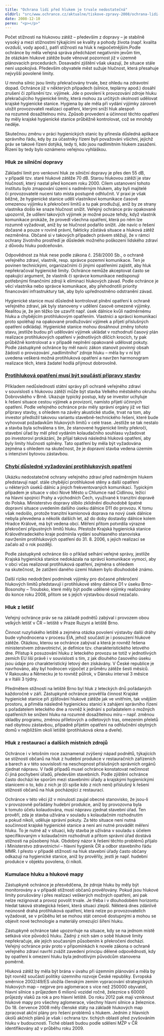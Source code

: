 ```yaml
---
title: "Ochrana lidí před hlukem je trvale nedostatečná"
oldUrl: "src/www.ochrance.cz/aktualne/tiskove-zpravy-2008/ochrana-lidi-pred-hlukem-je-trvale-nedostatecna"
date: 2008-12-10
perex: "<p></p>"
---
```


<!-- imported from the old website -->

<p class="Nadpis1 perex">Počet stížností na hlukovou zátěž – především z dopravy – je stabilně vysoký a mezi stížnostmi týkajícími se kvality a pohody života (např. kvalita ovzduší, vody apod.), patří stížnosti na hluk k nejpočetnějším.Podle ochránce by měla veřejná správa předcházet negativním jevům tím, že otázkám hlukové zátěže bude věnovat pozornost již v územně plánovacích procedurách. Dosavadní zjištění však ukazují, že situace stále není uspokojivá. Především obyvatele měst sužuje hlučnost, která přesahuje nejvyšší povolené limity. </p><p class="Nadpis1">U mnoha silnic jsou limity překračovány trvale, bez ohledu na zdravotní dopad. Ochránce již v některých případech (silnice, teplárny apod.) dosáhl zrušení či zpřísnění tzv. výjimek. Jde o povolení k provozování zdroje hluku překračujícího hygienické limity, která mohou za určitých okolností udělovat krajské hygienické stanice. Hygiena by ale měla při vydání výjimky zároveň uložit provozovateli realizaci opatření, kterými sníží hluk alespoň na rozumně dosažitelnou míru. Způsob provedení a účinnost těchto opatření by měly krajské hygienické stanice průběžně kontrolovat, což se mnohdy neděje.</p><p class="Normln-web">Skutečnou změnu v práci hygienických stanic by přinesla důsledná aplikace správního řádu, kdy by za účastníky řízení byli považováni všichni, jejichž práv se takové řízení dotýká, tedy ti, kdo jsou nadlimitním hlukem zasaženi. Řízení by tedy bylo oznámeno veřejnou vyhláškou.</p><h3 class="Nadpis2">Hluk ze silniční dopravy</h3><p class="Normln-web">Základní limit pro venkovní hluk ze silniční dopravy je přes den 55 dB, v případě tzv. staré hlukové zátěže 70 dB. Starou hlukovou zátěží je stav hlučnosti, který nastal před koncem roku 2000. Cílem ustanovení tohoto institutu bylo zmapování území s nadměrným hlukem, aby byli majitelé či provozovatelé nuceni tato místa postupně odhlučnit. V praxi je však běžné, že hygienické stanice udělí vlastníkovi komunikace časově omezenou výjimku k překročení limitů a tu pak prodlužují, aniž by ze strany vlastníka došlo ke snaze hlučnost snížit. Veřejný ochránce práv opakovaně upozornil, že udílení takových výjimek je možné pouze tehdy, když vlastník komunikace prokáže, že provedl všechna opatření, která po něm lze rozumně vyžadovat, aniž by se hlučnost podařilo snížit. Jde navíc o řešení dočasné a pouze v rovině právní, fakticky zůstává situace a hluková zátěž nezměněna. Občané si v takových případech právem stěžují, že v rámci ochrany životního prostředí je důsledek možného poškození lidského zdraví z důvodu hluku podceňován.</p><p class="Normln-web">Odpovědnost za hluk nese podle zákona č. 258/2000 Sb., o ochraně veřejného zdraví, vlastník, resp. správce pozemní komunikace. Ten je povinen technickými, organizačními či jinými opatřeními zajistit, aby hluk nepřekračoval hygienické limity. Ochránce nemůže akceptovat často se opakující argument, že vlastník či správce komunikace nedisponují potřebnými finančními zdroji k eliminaci hlukových závad. Podle ochránce je věcí vlastníka nebo správce komunikace, aby přehodnotili priority financování infrastruktury tak, aby bylo upřednostněno odstranění závad.</p><p class="Normln-web">Hygienické stanice musí důsledně kontrolovat plnění opatření k ochraně veřejného zdraví, jak byly stanoveny v udělení časově omezené výjimky. Realitou je, že jen těžko lze uzavřít např. úsek dálnice kvůli nadměrnému hluku a chybějícím protihlukovým opatřením. Vlastníci a správci komunikací proto spoléhají na opakované prodlužování výjimek a přijetí příslušných opatření odkládají. Hygienické stanice mohou dosáhnout změny tohoto stavu, jestliže budou při udělování výjimek ukládat v rozhodnutí časový plán realizace protihlukových opatření v jednotlivých dílčích krocích, ty pak průběžně kontrolovat a v případě neplnění opakovaně udělovat pokuty. Podle zástupkyně ochránce by měl navíc zákon stanovit povinný obsah žádosti o provozování „nadlimitního“ zdroje hluku &ndash; měla by v ní být uvedena veškerá možná protihluková opatření a navržen harmonogram realizace těch, která žadatel hodlá přijmout dobrovolně.</p><h3 style="TEXT-DECORATION: underline" class="Nadpis2a">Protihluková opatření musí být součástí přípravy stavby</h3><p class="Normln-web">Příkladem nedůslednosti státní správy při ochraně veřejného zdraví v souvislosti s hlukovou zátěží může být stavba Velkého městského okruhu Dobrovského v Brně. Ukazuje typický postup, kdy se investor uchyluje k řešení situace cestou výjimek a provizorií, namísto přijetí účinných opatření. Podle veřejného ochránce práv měly správní orgány již ve fázi přípravy stavby, s ohledem na závěry akustické studie, trvat na tom, aby investor předložil takovou variantu stavebně-technického řešení, které bude vyhovovat požadavkům hlukových limitů v celé trase. Jestliže se tak nestalo a stavba byla schválena s tím, že stanovené hygienické limity překročí, stavební úřad by měl před vydáním kolaudačního souhlasu vyžadovat po investorovi prokázání, že přijal taková následná hluková opatření, aby byly limity hlučnosti splněny. Tato opatření by měla být vyžadována zejména s ohledem na skutečnost, že je dopravní stavba vedena územím s intenzivní bytovou zástavbou.</p><h3 style="TEXT-DECORATION: underline" class="Nadpis2a">Chybí důsledné vyžadování protihlukových opatření</h3><p class="Normln-web">Ukázku nedostatečné ochrany veřejného zdraví před nadměrným hlukem představují např. stále chybějící protihlukové stěny a další opatření u některých úseků dálnic a jiných frekventovaných komunikací. Typickým případem je situace v obci Nové Město u Chlumce nad Cidlinou, ležící na hlavní spojnici Prahy a východních Čech, využívané k tranzitní dopravě do Polska. Ministerstvo dopravy slíbilo zklidnění dlouhodobě špatné dopravní situace uvedením dalšího úseku dálnice D11 do provozu. K tomu však nedošlo, protože tranzitní kamionová doprava na nový úsek dálnice nebyla převedena a několik dalších let, až do doby dostavby dálnice kolem Hradce Králové, má být vedena obcí. Měření přitom potvrdila výrazné překročení přípustných limitů hluku. Přestože Krajská hygienická stanice Královéhradeckého kraje podmínila vydání souhlasného stanoviska navržením protihlukových opatření do 31. 8. 2006, s jejich realizací se začalo až o rok později.</p><p class="Normln-web">Podle zástupkyně ochránce šlo o příklad selhání veřejné správy, jestliže Krajská hygienická stanice nedokázala na správci komunikace vymoci, aby v obci včas realizoval protihluková opatření, zejména s ohledem na skutečnost, že zatížení daného území hlukem bylo dlouhodobě známo.</p><p class="Normln-web">Další riziko nedodržení podmínek výjimky pro dočasné překročení hlukových limitů představují i protihlukové stěny dálnice D1 v úseku Brno-Bosonohy – Troubsko, které měly být podle udělené výjimky realizovány do konce roku 2008, přitom se s jejich výstavbou dosud nezačalo.</p><h3 class="Nadpis2">Hluk z letišť</h3><p class="Normln-web">Veřejný ochránce práv se na základě podnětů zabýval i provozem obou velkých letišť v ČR – letiště v Praze Ruzyni a letiště Brno.</p><p class="Normln-web">Činnost ruzyňského letiště a zejména otázka povolení výstavby další dráhy bude vyhodnocena v procesu EIA, jehož součástí je i posouzení hlukové zátěže. Otázkou, kterou se ochránce zabýval a která je rovněž řešena ministerstvem zdravotnictví, je definice tzv. charakteristického letového dne. Přístup k posuzování hluku z leteckého provozu se totiž v jednotlivých zemích EU liší právě i v souvislosti s tím, z jak dlouhého časového úseku jsou údaje pro charakteristický letový den získávány. V České republice je navrhováno, aby byl hodnocen výpočet z průměru zátěže šesti měsíců. V Rakousku a Německu je to rovněž půlrok, v Dánsku interval 3 měsíce a v Itálii 3 týdny.</p><p class="Normln-web">Předmětem stížnosti na letiště Brno byl hluk z leteckých dnů pořádaných každoročně v září. Zástupkyně ochránce prověřila činnost Krajské hygienické stanice při zjišťování hlukové zátěže jak ve vnitřním, tak vnějším prostoru, a přiměla následně hygienickou stanici k zahájení správního řízení s pořadatelem leteckého dne a rovněž k jednání s pořadatelem o možných opatřeních ke snížení hluku na rozumně dosažitelnou míru – např. změnou skladby programu, změnou příletových a odletových tras, omezením přeletů nad obytnou zástavbou, případně přijetím opatření na odhlučnění obytných domů v nejbližším okolí letiště (protihluková okna a dveře).</p><h3 class="Nadpis2">Hluk z restaurací a dalších místních zdrojů</h3><p class="Normln-web">Ochránce i v letošním roce zaznamenal zvýšený nápad podnětů, týkajících se stížností občanů na hluk z hudební produkce v restauračních zařízeních a barech a v této souvislosti na neschopnost příslušných správních orgánů zjednat nápravu. V řadě případů musel ochránce konstatovat nečinnost či jiná pochybení úřadů, především stavebních. Podle zjištění ochránce často dochází ke sporům mezi stavebními úřady a krajskými hygienickými stanicemi o to, kdo z nich je (či spíše kdo z nich není) příslušný k řešení stížností občanů na hluk pocházející z restaurací.</p><p class="Normln-web">Ochránce v této věci již v minulosti zaujal obecné stanovisko, že jsou-li v provozovně pořádány hudební produkce, aniž by provozovna byla k tomuto účelu kolaudována, musí nápravu zjednat stavební úřad. Ten prověří, zda je stavba užívána v souladu s kolaudačním rozhodnutím a pokud nikoli, uděluje správní pokuty. Za této situace není nutná součinnost krajské hygienické stanice a není ani nutné provádět měření hluku. To je nutné až v situaci, kdy stavba je užívána v souladu s účelem specifikovaným v kolaudačním rozhodnutí a přitom správní úřad dostává stížnosti na působený hluk. Obdobný názor k řešení těchto problémů přijalo i Ministerstvo zdravotnictví – hlavní hygienik ČR a odbor stavebního řádu MMR. I přesto v případě stížnosti na hluk stavební úřady často občany odkazují na hygienické stanice, aniž by prověřily, jestli je např. hudební produkce v objektu povolena, či nikoli.</p><h3 class="Nadpis2">Kumulace hluku a hlukové mapy</h3><p class="Normln-web">Zástupkyně ochránce je přesvědčena, že zdroje hluku by měly být monitorovány a v případě stížností občanů prověřovány. Pokud jsou hlukové limity porušovány i přes realizaci veškerých možných opatření, ani pak nelze rezignovat a provoz povolit trvale. Je třeba i v dlouhodobém horizontu hledat taková strategická řešení, která situaci zlepší. Některá dnes zdánlivě neúnosně drahá protihluková opatření, která nelze po provozovatelích vyžadovat, se v průběhu let se mohou stát cenově dostupnými a mohou se objevit nové technologie a materiály omezující šíření hluku.</p><p class="Normln-web">Zástupkyně ochránce také upozorňuje na situace, kdy se na jednom místě setkává více původců hluku. Žádný z nich sám o sobě hlukové limity nepřekračuje, ale jejich současným působením k překročení dochází. Veřejný ochránce práv proto v připomínkách k novele zákona o ochraně veřejného zdraví navrhl zvážit zavedení principu dělené odpovědnosti, kdy by opatření k omezení hluku byla jednotlivým původcům stanovena poměrně.</p><p class="Normln-web">Hluková zátěž by měla být brána v úvahu při územním plánování a měla by být rovněž součástí politiky územního rozvoje České republiky. Evropská směrnice 2002/49/ES uložila členským zemím vypracování strategických hlukových map – nejprve pro aglomerace s více než 250000 obyvateli, hlavní silnice s průjezdem 6 milionů vozidel ročně, železnice s 60000 průjezdy vlaků za rok a pro hlavní letiště. Do roku 2012 pak mají vzniknout hlukové mapy pro všechny aglomerace, všechny hlavní silnice a železnice. Do 18. července 2008 měly členské státy na základě hlukových map zpracovat akční plány pro řešení problémů s hlukem. Jedním z hlavních úkolů akčních plánů je však i ochrana tzv. tichých oblastí před zvyšováním hluku v budoucnosti. Tiché oblasti budou podle sdělení MŽP v ČR identifikovány až v průběhu roku 2009.</p>
